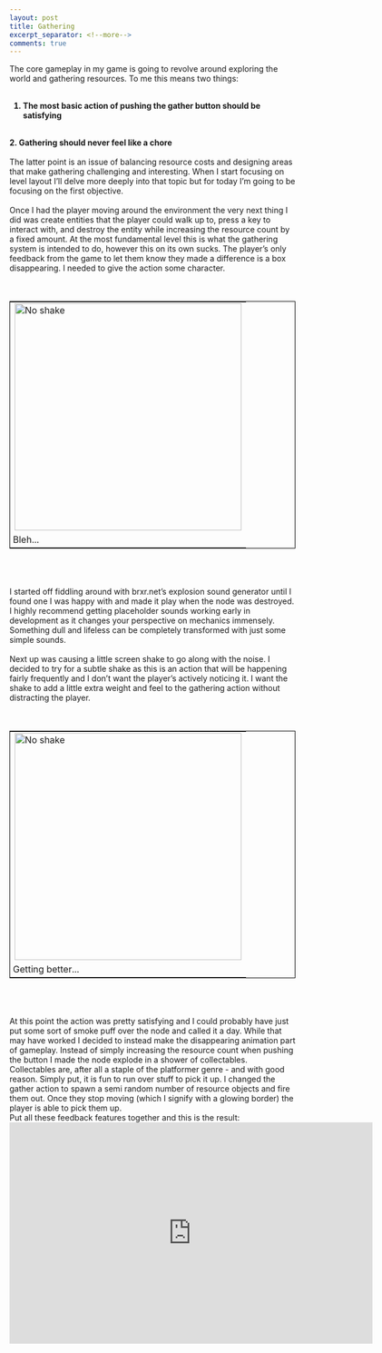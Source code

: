 ```yaml
---
layout: post
title: Gathering
excerpt_separator: <!--more-->
comments: true
---
```

The core gameplay in my game is going to revolve around exploring the world and gathering resources. To me this means two things: 
<br/><br/>
<b>
1.	The most basic action of pushing the gather button should be satisfying
<br/>
2.	Gathering should never feel like a chore
</b>
<br/>
<br/>
The latter point is an issue of balancing resource costs and designing areas that make gathering challenging and interesting. When I start focusing on level layout I’ll delve more deeply into that topic but for today I’m going to be focusing on the first objective. 
<!--more-->
<br/><br/>
Once I had the player moving around the environment the very next thing I did was create entities that the player could walk up to, press a key to interact with, and destroy the entity while increasing the resource count by a fixed amount. At the most fundamental level this is what the gathering system is intended to do, however this on its own sucks. The player’s only feedback from the game to let them know they made a difference is a box disappearing. I needed to give the action some character.
<br/><br/><br/>
<table style="border: 1px solid black; margin-left:auto; margin-right:auto;">
  <tr>
    <td>
      <img src="{{ site.baseurl }}/images/gathering_noshake.gif" alt="No shake" style="width: 400px;"/>
    </td>
  </tr>
  <tr>
    <td style="padding-left: 5px;">
      Bleh...
    </td>
  </tr>
</table>
<br/><br/><br/>
I started off fiddling around with brxr.net’s explosion sound generator until I found one I was happy with and made it play when the node was destroyed. I highly recommend getting placeholder sounds working early in development as it changes your perspective on mechanics immensely. Something dull and lifeless can be completely transformed with just some simple sounds. 
<br/><br/>
Next up was causing a little screen shake to go along with the noise. I decided to try for a subtle shake as this is an action that will be happening fairly frequently and I don’t want the player’s actively noticing it. I want the shake to add a little extra weight and feel to the gathering action without distracting the player.
<br/><br/><br/>
<table style="border: 1px solid black; margin-left:auto; margin-right:auto;">
  <tr>
    <td>
      <img src="{{ site.baseurl }}/images/gathering_shake.gif" alt="No shake" style="width: 400px;"/>
    </td>
  </tr>
  <tr>
    <td style="padding-left: 5px;">
      Getting better...
    </td>
  </tr>
</table>
<br/><br/><br/>
At this point the action was pretty satisfying and I could probably have just put some sort of smoke puff over the node and called it a day. While that may have worked I decided to instead make the disappearing animation part of gameplay. Instead of simply increasing the resource count when pushing the button I made the node explode in a shower of collectables. Collectables are, after all a staple of the platformer genre - and with good reason. Simply put, it is fun to run over stuff to pick it up. I changed the gather action to spawn a semi random number of resource objects and fire them out. Once they stop moving (which I signify with a glowing border) the player is able to pick them up.  
<br/>
Put all these feedback features together and this is the result:

<iframe width="640" height="390" src="https://www.youtube.com/embed/L-OcOxOHelM" frameborder="0" allowfullscreen></iframe>
